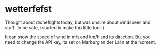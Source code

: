 # wetterfefst
Thought about droneflights today, but was unsure about windspeed and stuff. To be safe, i started to make this little tool :)

It can show the speed of wind in m/s and km/h and its direction.
But you need to change the API key, its set on Marburg an der Lahn at the moment.

